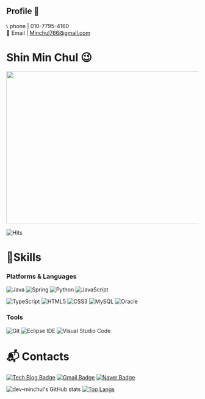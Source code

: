 <!--# 가장 큰 제목 h1

## 중간 제목 h2
### 가장 작은 제목  h3 -->
## Profile 👋

📞 phone | 010-7795-4160 <br>
🔔 Email | Minchul766@gmail.com

# Shin Min Chul 😉
<a href="https://www.gitanimals.org/en_US?utm_medium=image&utm_source=dev-minchul&utm_content=farm">
<img
  src="https://render.gitanimals.org/farms/dev-minchul"
  width="800"
  height="400"
/>
</a>

![Hits](https://hits.seeyoufarm.com/api/count/incr/badge.svg?url=https%3A%2F%2Fgithub.com%2Fdev-minchul&count_bg=%23FFDAC7&title_bg=%23FFADAD&icon=&icon_color=%23E7E7E7&title=hits&edge_flat=false)

# 💪Skills
### Platforms & Languages
![Java](https://img.shields.io/badge/Java-007396.svg?&style=for-the-badge&logo=Java&logoColor=white)
![Spring](https://img.shields.io/badge/Spring-6DB33F.svg?&style=for-the-badge&logo=Spring&logoColor=white)
![Python](https://img.shields.io/badge/Python-3776AB.svg?&style=for-the-badge&logo=Python&logoColor=white)
![JavaScript](https://img.shields.io/badge/JavaScript-F7DF1E.svg?&style=for-the-badge&logo=JavaScript&logoColor=white)

![TypeScript](https://img.shields.io/badge/TypeScript-3178C6.svg?&style=for-the-badge&logo=TypeScript&logoColor=white)
![HTML5](https://img.shields.io/badge/HTML5-E34F26.svg?&style=for-the-badge&logo=HTML5&logoColor=white)
![CSS3](https://img.shields.io/badge/CSS3-1572B6.svg?&style=for-the-badge&logo=CSS3&logoColor=white)
![MySQL](https://img.shields.io/badge/MySQL-4479A1.svg?&style=for-the-badge&logo=MySQL&logoColor=white)
![Oracle](https://img.shields.io/badge/Oracle-F80000.svg?&style=for-the-badge&logo=Oracle&logoColor=white)

### Tools
![Git](https://img.shields.io/badge/Git-F05032.svg?&style=for-the-badge&logo=Git&logoColor=white)
![Eclipse IDE](https://img.shields.io/badge/Eclipse%20IDE-2C2255.svg?&style=for-the-badge&logo=Eclipse%20IDE&logoColor=white)
![Visual Studio Code](https://img.shields.io/badge/Visual%20Studio%20Code-007ACC.svg?&style=for-the-badge&logo=Visual%20Studio%20Code&logoColor=white)

 
# :mailbox_with_mail: Contacts
[![Tech Blog Badge](http://img.shields.io/badge/-Tech%20blog-black?style=flat-square&logo=github&link=https://soo-vely-dev.tistory.com/)](https://soo-vely-dev.tistory.com/)
[![Gmail Badge](https://img.shields.io/badge/Gmail-d14836?style=flat-square&logo=Gmail&logoColor=white&link=mailto:minchul766@gmail.com)](mailto:kimsh1691@gmail.com)
[![Naver Badge](https://img.shields.io/badge/Naver-03C75A?style=flat-square&logo=Naver&logoColor=white&link=mailto:leo2533@naver.com)](mailto:rlatngus1691@naver.com)

![dev-minchul's GitHub stats](https://github-readme-stats.vercel.app/api?username=dev-minchul&show_icons=true&theme=radical)
[![Top Langs](https://github-readme-stats.vercel.app/api/top-langs/?username=dev-minchul&layout=donut)](https://github.com/argon4067/github-readme-stats)


<!--
**dev-minchul/dev-minchul** is a ✨ _special_ ✨ repository because its `README.md` (this file) appears on your GitHub profile.

Here are some ideas to get you started:

- 🔭 I’m currently working on ...
- 🌱 I’m currently learning ...
- 👯 I’m looking to collaborate on ...
- 🤔 I’m looking for help with ...
- 💬 Ask me about ...
- 📫 How to reach me: ...
- 😄 Pronouns: ...
- ⚡ Fun fact: ...
-->
